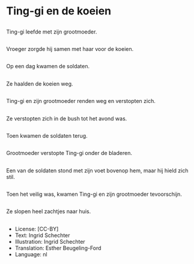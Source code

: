 # Ting-gi en de koeien

##
Ting-gi leefde met zijn grootmoeder.

##
Vroeger zorgde hij samen met haar voor de koeien.

##
Op een dag kwamen de soldaten.

##
Ze haalden de koeien weg.

##
Ting-gi en zijn grootmoeder renden weg en verstopten zich.

##
Ze verstopten zich in de bush tot het avond was.

##
Toen kwamen de soldaten terug.

##
Grootmoeder verstopte Ting-gi onder de bladeren.

##
Een van de soldaten stond met zijn voet bovenop hem, maar hij hield zich stil.

##
Toen het veilig was, kwamen Ting-gi en zijn grootmoeder tevoorschijn.

##
Ze slopen heel zachtjes naar huis.

##
* License: [CC-BY]
* Text: Ingrid Schechter
* Illustration: Ingrid Schechter
* Translation: Esther Beugeling-Ford
* Language: nl
